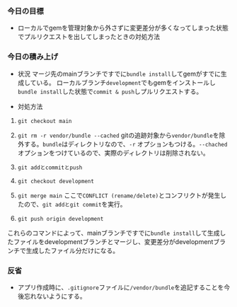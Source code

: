 ### 今日の目標
- ローカルでgemを管理対象から外さずに変更差分が多くなってしまった状態でプルリクエストを出してしまったときの対処方法
 
### 今日の積み上げ
- 状況
マージ先のmainブランチですでに`bundle install`してgemがすでに生成している。
ローカルブランチ`development`でもgemをインストールし`bundle install`した状態で`commit & push`しプルリクエストする。

- 対処方法
1. `git checkout main`

2. `git rm -r vendor/bundle --cached`
gitの追跡対象から`vendor/bundle`を除外する。`bundle`はディレクトリなので、`-r` オプションもつける。`--chached`オプションをつけているので、実際のディレクトリは削除されない。

3. `git addとcommitとpush`

4. `git checkout development`

5. `git merge main`
ここで`CONFLICT (rename/delete)`とコンフリクトが発生したので、`git addとgit commit`を実行。

6. `git push origin development`

これらのコマンドによって、mainブランチですでに`bundle install`して生成したファイルをdevelopmentブランチとマージし、変更差分がdevelopmentブランチで生成したファイル分だけになる。

### 反省
- アプリ作成時に、`.gitignore`ファイルに`/vendor/bundle`を追記することを今後忘れないようにする。
